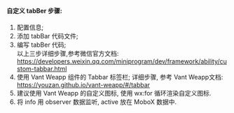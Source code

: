 <!--
 * @Descripttion: 打开koroFileHeader查看配置 进行设置: https://github.com/OBKoro1/koro1FileHeader/wiki/%E9%85%8D%E7%BD%AE
 * @version: April 2021 (version 1.56)
 * @Author: ZhangKe
 * @Date: 2022-06-06 11:14:21
 * @LastEditors: ZhangKe
 * @LastEditTime: 2022-06-06 15:10:09
 * @FilePath: \22_微信小程序\115_自定义tabBer步骤.md
-->
#### 自定义 tabBer 步骤:
1. 配置信息;
2. 添加 tabBar 代码文件;
3. 编写 tabBer 代码;    
   以上三步详细步骤,参考微信官方文档: https://developers.weixin.qq.com/miniprogram/dev/framework/ability/custom-tabbar.html
4. 使用 Vant Weapp 组件的 Tabbar 标签栏;
   详细步骤, 参考 Vant Weapp文档: https://youzan.github.io/vant-weapp/#/tabbar
5. 建议使用 Vant Weapp 的自定义图标, 使用 wx:for 循环渲染自定义图标.
6. 将 info 用 observer 数据监听, active 放在 MoboX 数据中.